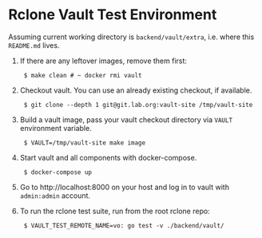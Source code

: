 # Rclone Vault Test Environment

Assuming current working directory is `backend/vault/extra`, i.e. where this
`README.md` lives.

1. If there are any leftover images, remove them first:

        $ make clean # ~ docker rmi vault

2. Checkout vault. You can use an already existing checkout, if available.

        $ git clone --depth 1 git@git.lab.org:vault-site /tmp/vault-site

3. Build a vault image, pass your vault checkout directory via `VAULT`
   environment variable.

        $ VAULT=/tmp/vault-site make image

4. Start vault and all components with docker-compose.

        $ docker-compose up

5. Go to http://localhost:8000 on your host and log in to vault with
   `admin:admin` account.

6. To run the rclone test suite, run from the root rclone repo:

        $ VAULT_TEST_REMOTE_NAME=vo: go test -v ./backend/vault/

